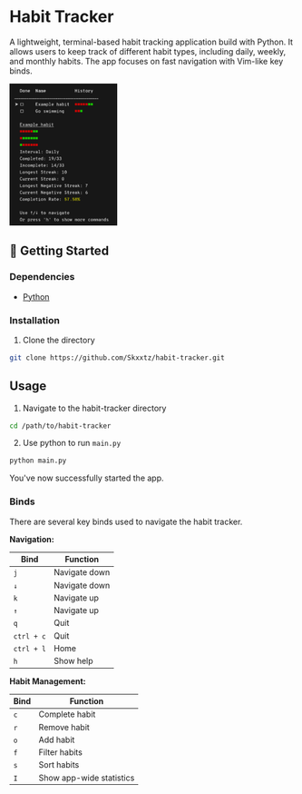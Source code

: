 # Habit Tracker
A lightweight, terminal-based habit tracking application build with Python. It
allows users to keep track of different habit types, including daily, weekly,
and monthly habits. The app focuses on fast navigation with Vim-like key binds.
<div>
    <picture>
        <img alt="application screenshot linux" height="250" src="assets/sceenshot.png">
    </picture>
</div>

## 🚀 Getting Started

### Dependencies

- [Python](https://docs.python.org/3/using/index.html)

### Installation

1. Clone the directory

```bash
git clone https://github.com/Skxxtz/habit-tracker.git
```

## Usage

1. Navigate to the habit-tracker directory

```bash
cd /path/to/habit-tracker
```

2. Use python to run `main.py`

```bash
python main.py
```

You've now successfully started the app.

### Binds

There are several key binds used to navigate the habit tracker.<br>

**Navigation:**

| Bind | Function |
| -------------- | --------------- |
| `j` | Navigate down |
| `↓` | Navigate down |
| `k` | Navigate up |
| `↑` | Navigate up |
| `q` | Quit |
| `ctrl + c` | Quit |
| `ctrl + l` | Home |
| `h` | Show help |

**Habit Management:**

| Bind | Function |
| -------------- | --------------- |
| `c` | Complete habit |
| `r` | Remove habit |
| `o` | Add habit |
| `f` | Filter habits |
| `s` | Sort habits |
| `I` | Show app-wide statistics |
